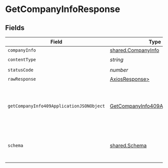 # GetCompanyInfoResponse


## Fields

| Field                                                                                           | Type                                                                                            | Required                                                                                        | Description                                                                                     |
| ----------------------------------------------------------------------------------------------- | ----------------------------------------------------------------------------------------------- | ----------------------------------------------------------------------------------------------- | ----------------------------------------------------------------------------------------------- |
| `companyInfo`                                                                                   | [shared.CompanyInfo](../../models/shared/companyinfo.md)                                        | :heavy_minus_sign:                                                                              | OK                                                                                              |
| `contentType`                                                                                   | *string*                                                                                        | :heavy_check_mark:                                                                              | N/A                                                                                             |
| `statusCode`                                                                                    | *number*                                                                                        | :heavy_check_mark:                                                                              | N/A                                                                                             |
| `rawResponse`                                                                                   | [AxiosResponse>](https://axios-http.com/docs/res_schema)                                        | :heavy_minus_sign:                                                                              | N/A                                                                                             |
| `getCompanyInfo409ApplicationJSONObject`                                                        | [GetCompanyInfo409ApplicationJSON](../../models/operations/getcompanyinfo409applicationjson.md) | :heavy_minus_sign:                                                                              | The data type's dataset has not been requested or is still syncing.                             |
| `schema`                                                                                        | [shared.Schema](../../models/shared/schema.md)                                                  | :heavy_minus_sign:                                                                              | Your API request was not properly authorized.                                                   |